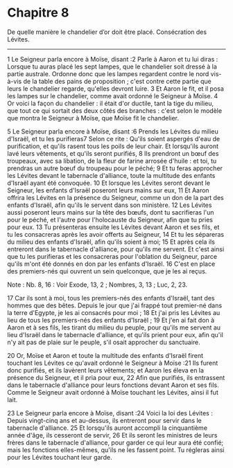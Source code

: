 # Chapitre 8

De quelle manière le chandelier d’or doit être placé.
Consécration des Lévites.

***

1 Le Seigneur parla encore à Moïse, disant :2 Parle à Aaron et tu lui diras : Lorsque tu auras placé les sept lampes, que le chandelier soit dressé à la partie australe. Ordonne donc que les lampes regardent contre le nord vis-à-vis de la table des pains de proposition ; c'est contre cette partie que leurs le chandelier regarde, qu'elles devront luire. 3 Et Aaron le fit, et il posa les lampes sur le chandelier, comme avait ordonné le Seigneur à Moïse. 4 Or voici la façon du chandelier : il était d'or ductile, tant la tige du milieu, que tout ce qui sortait des deux côtés des branches : c'est selon le modèle que montra le Seigneur à Moïse, que Moïse fit le chandelier.


5 Le Seigneur parla encore à Moïse, disant :6 Prends les Lévites du milieu d'Israël, et tu les purifieras7 Selon ce rite : Qu'ils soient aspergés d'eau de purification, et qu'ils rasent tous les poils de leur chair. Et lorsqu'ils auront lavé leurs vêtements, et qu'ils seront purifiés, 8 Ils prendront un bœuf des troupeaux, avec sa libation, de la fleur de farine arrosée d'huile : et toi, tu prendras un autre bœuf du troupeau pour le péché; 9 Et tu feras approcher les Lévites devant le tabernacle d'alliance, toute la multitude des enfants d'Israël ayant été convoquée. 10 Et lorsque les Lévites seront devant le Seigneur, les enfants d'Israël poseront leurs mains sur eux, 11 Et Aaron offrira les Lévites en la présence du Seigneur, comme un don de la part des enfants d'Israël, afin qu'ils le servent dans son ministère. 12 Les Lévites aussi poseront leurs mains sur la tête des bœufs, dont tu sacrifieras l'un pour le péché, et l'autre pour l'holocauste du Seigneur, afin que tu pries pour eux. 13 Tu présenteras ensuite
les Lévites devant Aaron et ses fils, et tu les consacreras après les avoir offerts au Seigneur, 14 Et tu les sépareras du milieu des enfants d'Israël, afin qu'ils soient à moi; 15 Et après cela ils entreront dans le tabernacle d'alliance, pour qu'ils me servent. Et c'est ainsi que tu les purifieras et les consacreras pour l'oblation du Seigneur, parce qu'ils m'ont été donnés en don par les enfants d'Israël. 16 C'est en place des premiers-nés qui ouvrent un sein quelconque, que je les ai reçus.

<span class="bible-note">Note : </span> Nb. 8, 16 : Voir Exode, 13, 2 ; Nombres, 3, 13 ; Luc, 2, 23.

17 Car ils sont à moi, tous les premiers-nés des enfants d'Israël, tant des hommes que des bêtes. Depuis le jour que j'ai frappé tout premier-né dans la terre d'Egypte, je les ai consacrés pour moi ; 18 Et j'ai pris les Lévites au lieu de tous les premiers-nés des enfants d'Israël ; 19 Et j'en ai fait don à Aaron et à ses fils, les tirant du milieu du peuple, pour qu'ils me servent au lieu d'Israël dans le tabernacle d'alliance, et qu'ils prient pour eux, afin qu'il n'y ait pas de plaie sur le peuple, s'il osait approcher du sanctuaire.


20 Or, Moïse et Aaron et toute la multitude des enfants d'Israël firent touchant les Lévites ce qu'avait ordonné le Seigneur à Moïse :21 Ils furent donc purifiés, et ils lavèrent leurs vêtements; et Aaron les éleva en la présence du Seigneur, et il pria pour eux, 22 Afin que purifiés, ils entrassent dans le tabernacle d'alliance pour leurs fonctions devant Aaron et ses fils. Comme le Seigneur avait ordonné à Moïse touchant les Lévites, ainsi il fut lait.


23 Le Seigneur parla encore à Moïse, disant :24 Voici la loi des Lévites : Depuis vingt-cinq ans et au-dessus, ils entreront pour servir dans le tabernacle d'alliance. 25 Et lorsqu'ils auront accompli la cinquantième année d'âge, ils cesseront de servir, 26 Et ils seront les ministres de leurs frères dans le tabernacle d'alliance, pour garder ce qui leur aura été confié; mais les fonctions elles-mêmes, qu'ils ne les fassent point. Tu régleras ainsi pour les Lévites touchant leur garde.

